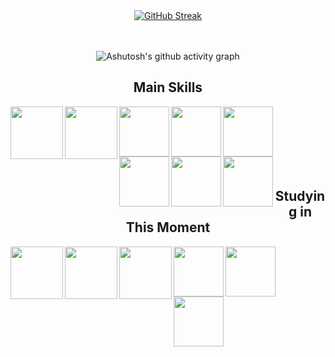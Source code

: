 
<div align="center">
<a href="https://git.io/streak-stats"><img src="https://github-readme-streak-stats.herokuapp.com?user=madavndl&theme=dracula" alt="GitHub Streak" /></a>
</div>
<br>
<br>

<div align="center" >
   
![Ashutosh's github activity graph](https://ssr-contributions-svg.vercel.app/_/madavndl?chart=3dbar&gap=0.6&scale=2&flatten=2&animation=wave&animation_duration=4&animation_delay=0.06&animation_amplitude=24&animation_frequency=0.1&animation_wave_center=0_3&format=svg&weeks=30&theme=cyan&dark=true) 
</div>

<h2 align="center"> Main Skills </h2>

<div align="left">
<img align="left" height="84" width="84" src="https://github.com/madavndl/madavndl/assets/113566563/d5303311-9820-4d9d-8667-b3c34805ffbf">

<img align="left" height="84" width="84" src="https://github.com/madavndl/madavndl/assets/113566563/433869e8-e76e-4bad-8e76-1bac741a445a">

<img align="left" height="80" width="80" src="https://github.com/madavndl/madavndl/assets/113566563/0ed68e11-2625-46a3-a840-57bf73f5a370">

<img align="left"  height="80" width="80" src="https://github.com/madavndl/madavndl/assets/113566563/c7f30f33-7614-485a-8b09-edc1420a46de">

<img align="left"  height="80" width="80" src="https://github.com/madavndl/madavndl/assets/113566563/7659affb-ec34-412a-96eb-8f9f5e3b09e2">

<img align="left"  height="80" width="80" src="https://github.com/madavndl/madavndl/assets/113566563/04d72a3f-5164-4f51-bd7e-713e86b799d4">

<img align="left"  height="80" width="80" src="https://github.com/madavndl/madavndl/assets/113566563/a2ad2c77-6d1f-4fa0-af88-d72b907ec914">

<img align="left"  height="80" width="80" src="https://github.com/madavndl/madavndl/assets/113566563/85a6aca1-b38a-4f2b-84ba-14a34e9fa4a4">
</div>

<br>
<br>
<br>
<br>
<br>
<br>

<h2 align="center"> Studying in This Moment </h2>

<div align="left">
<img align="left" height="84" width="84" src="https://github.com/madavndl/madavndl/assets/113566563/3c31ad79-6f3b-4532-9ec6-1eebb061a55b">

<img align="left" height="84" width="84" src="https://github.com/madavndl/madavndl/assets/113566563/5e0eb719-819f-49d9-89cd-3f7bceb5e151">

<img align="left" height="84" width="84" src="https://github.com/madavndl/madavndl/assets/113566563/433869e8-e76e-4bad-8e76-1bac741a445a">

<img align="left"  height="80" width="80" src="https://github.com/madavndl/madavndl/assets/113566563/7659affb-ec34-412a-96eb-8f9f5e3b09e2">

<img align="left"  height="80" width="80" src="https://github.com/madavndl/madavndl/assets/113566563/04d72a3f-5164-4f51-bd7e-713e86b799d4">

<img align="left"  height="80" width="80" src="https://github.com/madavndl/madavndl/assets/113566563/85a6aca1-b38a-4f2b-84ba-14a34e9fa4a4">
</div>
